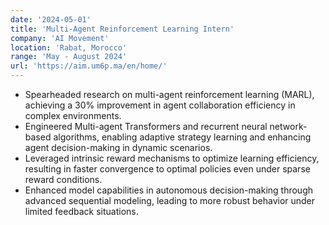 ```yaml
---
date: '2024-05-01'
title: 'Multi-Agent Reinforcement Learning Intern'
company: 'AI Movement'
location: 'Rabat, Morocco'
range: 'May - August 2024'
url: 'https://aim.um6p.ma/en/home/'
---
```


- Spearheaded research on multi-agent reinforcement learning (MARL), achieving a 30% improvement in agent collaboration
  efficiency in complex environments.
- Engineered Multi-agent Transformers and recurrent neural network-based algorithms, enabling adaptive strategy learning
  and enhancing agent decision-making in dynamic scenarios.
- Leveraged intrinsic reward mechanisms to optimize learning efficiency, resulting in faster convergence to optimal
  policies even under sparse reward conditions.
- Enhanced model capabilities in autonomous decision-making through advanced sequential modeling, leading to more robust
  behavior under limited feedback situations.
